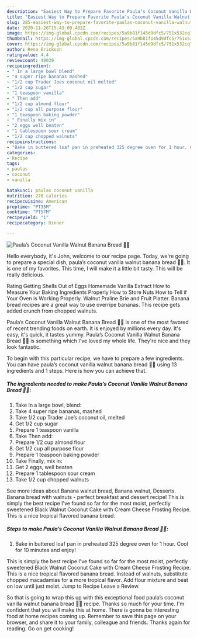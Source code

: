 ```yaml
---
description: "Easiest Way to Prepare Favorite Paula’s Coconut Vanilla Walnut Banana Bread 🍌🥥"
title: "Easiest Way to Prepare Favorite Paula’s Coconut Vanilla Walnut Banana Bread 🍌🥥"
slug: 285-easiest-way-to-prepare-favorite-paulas-coconut-vanilla-walnut-banana-bread
date: 2020-11-26T15:43:09.482Z
image: https://img-global.cpcdn.com/recipes/5a9b81f145d9dfc5/751x532cq70/paulas-coconut-vanilla-walnut-banana-bread-🍌🥥-recipe-main-photo.jpg
thumbnail: https://img-global.cpcdn.com/recipes/5a9b81f145d9dfc5/751x532cq70/paulas-coconut-vanilla-walnut-banana-bread-🍌🥥-recipe-main-photo.jpg
cover: https://img-global.cpcdn.com/recipes/5a9b81f145d9dfc5/751x532cq70/paulas-coconut-vanilla-walnut-banana-bread-🍌🥥-recipe-main-photo.jpg
author: Rena Erickson
ratingvalue: 4.4
reviewcount: 48039
recipeingredient:
- " In a large bowl blend"
- "4 super ripe bananas mashed"
- "1/2 cup Trader Joes coconut oil melted"
- "1/2 cup sugar"
- "1 teaspoon vanilla"
- " Then add"
- "1/2 cup almond flour"
- "1/2 cup all purpose flour"
- "1 teaspoon baking powder"
- " Finally mix in"
- "2 eggs well beaten"
- "1 tablespoon sour cream"
- "1/2 cup chopped walnuts"
recipeinstructions:
- "Bake in buttered loaf pan in preheated 325 degree oven for 1 hour. Cool for 10 minutes and enjoy!"
categories:
- Recipe
tags:
- paulas
- coconut
- vanilla

katakunci: paulas coconut vanilla 
nutrition: 278 calories
recipecuisine: American
preptime: "PT35M"
cooktime: "PT57M"
recipeyield: "1"
recipecategory: Dinner

---
```



![Paula’s Coconut Vanilla Walnut Banana Bread 🍌🥥](https://img-global.cpcdn.com/recipes/5a9b81f145d9dfc5/751x532cq70/paulas-coconut-vanilla-walnut-banana-bread-🍌🥥-recipe-main-photo.jpg)

Hello everybody, it's John, welcome to our recipe page. Today, we're going to prepare a special dish, paula’s coconut vanilla walnut banana bread 🍌🥥. It is one of my favorites. This time, I will make it a little bit tasty. This will be really delicious.

Rating Getting Shells Out of Eggs Homemade Vanilla Extract How to Measure Your Baking Ingredients Properly How to Store Nuts How to Tell if Your Oven is Working Properly. Walnut Praline Brie and Fruit Platter. Banana bread recipes are a great way to use overripe bananas. This recipe gets added crunch from chopped walnuts.

Paula’s Coconut Vanilla Walnut Banana Bread 🍌🥥 is one of the most favored of recent trending foods on earth. It is enjoyed by millions every day. It's easy, it's quick, it tastes yummy. Paula’s Coconut Vanilla Walnut Banana Bread 🍌🥥 is something which I've loved my whole life. They're nice and they look fantastic.


To begin with this particular recipe, we have to prepare a few ingredients. You can have paula’s coconut vanilla walnut banana bread 🍌🥥 using 13 ingredients and 1 steps. Here is how you can achieve that.

<!--inarticleads1-->

##### The ingredients needed to make Paula’s Coconut Vanilla Walnut Banana Bread 🍌🥥:

1. Take  In a large bowl, blend:
1. Take 4 super ripe bananas, mashed
1. Take 1/2 cup Trader Joe’s coconut oil, melted
1. Get 1/2 cup sugar
1. Prepare 1 teaspoon vanilla
1. Take  Then add:
1. Prepare 1/2 cup almond flour
1. Get 1/2 cup all purpose flour
1. Prepare 1 teaspoon baking powder
1. Take  Finally, mix in:
1. Get 2 eggs, well beaten
1. Prepare 1 tablespoon sour cream
1. Take 1/2 cup chopped walnuts


See more ideas about Banana walnut bread, Banana walnut, Desserts. Banana bread with walnuts - perfect breakfast and dessert recipe! This is simply the best recipe I&#39;ve found so far for the most moist, perfectly sweetened Black Walnut Coconut Cake with Cream Cheese Frosting Recipe. This is a nice tropical flavored banana bread. 

<!--inarticleads2-->

##### Steps to make Paula’s Coconut Vanilla Walnut Banana Bread 🍌🥥:

1. Bake in buttered loaf pan in preheated 325 degree oven for 1 hour. Cool for 10 minutes and enjoy!


This is simply the best recipe I&#39;ve found so far for the most moist, perfectly sweetened Black Walnut Coconut Cake with Cream Cheese Frosting Recipe. This is a nice tropical flavored banana bread. Instead of walnuts, substitute chopped macadamias for a more tropical flavor. Add flour mixture and beat on low until just moist. Jump to Recipe Leave a Review. 

So that is going to wrap this up with this exceptional food paula’s coconut vanilla walnut banana bread 🍌🥥 recipe. Thanks so much for your time. I'm confident that you will make this at home. There is gonna be interesting food at home recipes coming up. Remember to save this page on your browser, and share it to your family, colleague and friends. Thanks again for reading. Go on get cooking!
